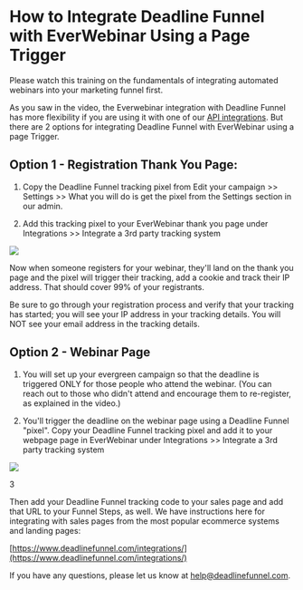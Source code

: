 # How to Integrate Deadline Funnel with EverWebinar Using a Page Trigger

Please watch this training on the fundamentals of integrating automated webinars into your marketing funnel first.

As you saw in the video, the Everwebinar integration with Deadline Funnel has more flexibility if you are using it with one of our [API integrations](https://documentation.deadlinefunnel.com/article/330-how-to-%20integrate-deadline-funnel-with-everwebinar). But there are 2 options for integrating Deadline Funnel with EverWebinar using a page Trigger.

## Option 1 - Registration Thank You Page:

1. Copy the Deadline Funnel tracking pixel from Edit your campaign &gt;&gt; Settings &gt;&gt; What you will do is get the pixel from the Settings section in our admin.

2. Add this tracking pixel to your EverWebinar thank you page under Integrations &gt;&gt; Integrate a 3rd party tracking system

![](https://d33v4339jhl8k0.cloudfront.net/docs/assets/53974d6ce4b0c76107b109d1/images/5e4edcb12c7d3a7e9ae810f5/file-%20YBebyEPM0p.jpg)

Now when someone registers for your webinar, they'll land on the thank you page and the pixel will trigger their tracking, add a cookie and track their IP address. That should cover 99% of your registrants.

Be sure to go through your registration process and verify that your tracking has started; you will see your IP address in your tracking details. You will NOT see your email address in the tracking details.

## Option 2 - Webinar Page

1. You will set up your evergreen campaign so that the deadline is triggered ONLY for those people who attend the webinar. \(You can reach out to those who didn't attend and encourage them to re-register, as explained in the video.\)

2. You'll trigger the deadline on the webinar page using a Deadline Funnel "pixel". Copy your Deadline Funnel tracking pixel and add it to your webpage page in EverWebinar under Integrations &gt;&gt; Integrate a 3rd party tracking system

![](https://d33v4339jhl8k0.cloudfront.net/docs/assets/53974d6ce4b0c76107b109d1/images/5e4edccc2c7d3a7e9ae810f7/file-%20qCaL5eM8p6.jpg)

3

Then add your Deadline Funnel tracking code to your sales page and add that URL to your Funnel Steps, as well. We have instructions here for integrating with sales pages from the most popular ecommerce systems and landing pages:

[https://www.deadlinefunnel.com/integrations/](https://www.deadlinefunnel.com/integrations/)

If you have any questions, please let us know at [help@deadlinefunnel.com](mailto:mailto:help@deadlinefunnel.com).

